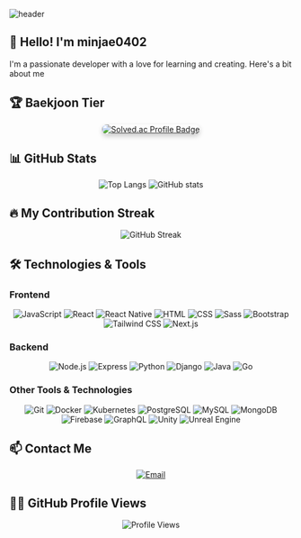 ![header](https://capsule-render.vercel.app/api?type=venom&height=300&color=gradient&text=minjae0402&section=header&fontAlign=50&animation=fadeIn)

## 👋 Hello! I'm minjae0402

I'm a passionate developer with a love for learning and creating. Here's a bit about me

## 🏆 Baekjoon Tier
<div align="center">
  <a href="https://solved.ac/calibes_kangminjae/" target="_blank">
    <img src="http://mazassumnida.wtf/api/v2/generate_badge?boj=calibes_kangminjae" alt="Solved.ac Profile Badge" style="border-radius: 8px; box-shadow: 0 4px 8px rgba(0, 0, 0, 0.2); transition: transform 0.3s;">
  </a>
</div>


## 📊 GitHub Stats

<div align="center">
  <img src="https://github-readme-stats.vercel.app/api/top-langs/?username=minjae0402&layout=compact&theme=radical" alt="Top Langs" />
  <img src="https://github-readme-stats.vercel.app/api?username=minjae0402&show_icons=true&theme=radical" alt="GitHub stats" />
</div>

## 🔥 My Contribution Streak

<div align="center">
  <img src="https://github-readme-streak-stats.herokuapp.com/?user=minjae0402&theme=radical" alt="GitHub Streak" />
</div>

## 🛠️ Technologies & Tools

### Frontend
<div align="center">
  <img src="https://img.shields.io/badge/-JavaScript-F7DF1E?style=for-the-badge&logo=javascript&logoColor=black" alt="JavaScript" />
  <img src="https://img.shields.io/badge/-React-61DAFB?style=for-the-badge&logo=react&logoColor=black" alt="React" />
  <img src="https://img.shields.io/badge/-React%20Native-61DAFB?style=for-the-badge&logo=react&logoColor=black" alt="React Native" />
  <img src="https://img.shields.io/badge/-HTML-E34F26?style=for-the-badge&logo=html5&logoColor=white" alt="HTML" />
  <img src="https://img.shields.io/badge/-CSS-1572B6?style=for-the-badge&logo=css3&logoColor=white" alt="CSS" />
  <img src="https://img.shields.io/badge/-Sass-CC6699?style=for-the-badge&logo=sass&logoColor=white" alt="Sass" />
  <img src="https://img.shields.io/badge/-Bootstrap-563D7C?style=for-the-badge&logo=bootstrap&logoColor=white" alt="Bootstrap" />
  <img src="https://img.shields.io/badge/-Tailwind%20CSS-06B6D4?style=for-the-badge&logo=tailwind-css&logoColor=white" alt="Tailwind CSS" />
  <img src="https://img.shields.io/badge/Next.js-000000?style=for-the-badge&logo=next.js&logoColor=white" alt="Next.js" />
</div>

### Backend
<div align="center">
  <img src="https://img.shields.io/badge/-Node.js-339933?style=for-the-badge&logo=node.js&logoColor=white" alt="Node.js" />
  <img src="https://img.shields.io/badge/-Express-000000?style=for-the-badge&logo=express&logoColor=white" alt="Express" />
  <img src="https://img.shields.io/badge/-Python-3776AB?style=for-the-badge&logo=python&logoColor=white" alt="Python" />
  <img src="https://img.shields.io/badge/-Django-092E20?style=for-the-badge&logo=django&logoColor=white" alt="Django" />
  <img src="https://img.shields.io/badge/-Java-007396?style=for-the-badge&logo=java&logoColor=white" alt="Java" />
  <img src="https://img.shields.io/badge/-Go-00ADD8?style=for-the-badge&logo=go&logoColor=white" alt="Go" />
</div>

### Other Tools & Technologies
<div align="center">
  <img src="https://img.shields.io/badge/-Git-F05032?style=for-the-badge&logo=git&logoColor=white" alt="Git" />
  <img src="https://img.shields.io/badge/-Docker-2496ED?style=for-the-badge&logo=docker&logoColor=white" alt="Docker" />
  <img src="https://img.shields.io/badge/-Kubernetes-326CE5?style=for-the-badge&logo=kubernetes&logoColor=white" alt="Kubernetes" />
  <img src="https://img.shields.io/badge/-PostgreSQL-4169E1?style=for-the-badge&logo=postgresql&logoColor=white" alt="PostgreSQL" />
  <img src="https://img.shields.io/badge/-MySQL-4479A1?style=for-the-badge&logo=mysql&logoColor=white" alt="MySQL" />
  <img src="https://img.shields.io/badge/-MongoDB-47A248?style=for-the-badge&logo=mongodb&logoColor=white" alt="MongoDB" />
  <img src="https://img.shields.io/badge/-Firebase-FFCA28?style=for-the-badge&logo=firebase&logoColor=black" alt="Firebase" />
  <img src="https://img.shields.io/badge/-GraphQL-E10098?style=for-the-badge&logo=graphql&logoColor=white" alt="GraphQL" />
  <img src="https://img.shields.io/badge/Unity-FFFFFF?style=for-the-badge&logo=unity&logoColor=black" alt="Unity" />
  <img src="https://img.shields.io/badge/Unreal%20Engine-333333?style=for-the-badge&logo=unrealengine&logoColor=white" alt="Unreal Engine" />
</div>

## 📫 Contact Me

<div align="center">
  <a href="kangjack0402@gmail.com"><img src="https://img.shields.io/badge/Email-D14836?style=for-the-badge&logo=gmail&logoColor=white" alt="Email" /></a>
</div>

## 🧑‍💻 GitHub Profile Views

<div align="center">
  <img src="https://komarev.com/ghpvc/?username=minjae0402&color=blueviolet" alt="Profile Views" />
</div>

